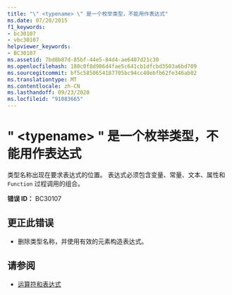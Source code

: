 ```yaml
---
title: "\" <typename> \" 是一个枚举类型，不能用作表达式"
ms.date: 07/20/2015
f1_keywords:
- bc30107
- vbc30107
helpviewer_keywords:
- BC30107
ms.assetid: 7bd8b87d-85bf-44e5-84d4-ae6407d21c30
ms.openlocfilehash: 180c0f8d986d4fae5c641cb1dfcbd3503a6bd709
ms.sourcegitcommit: bf5c5850654187705bc94cc40ebfb62fe346ab02
ms.translationtype: MT
ms.contentlocale: zh-CN
ms.lasthandoff: 09/23/2020
ms.locfileid: "91083665"
---
```

# <a name="typename-is-an-enum-type-and-cannot-be-used-as-an-expression"></a>" \<typename> " 是一个枚举类型，不能用作表达式

类型名称出现在要求表达式的位置。 表达式必须包含变量、常量、文本、属性和 `Function` 过程调用的组合。  
  
 **错误 ID：** BC30107  
  
## <a name="to-correct-this-error"></a>更正此错误  
  
- 删除类型名称，并使用有效的元素构造表达式。  
  
## <a name="see-also"></a>请参阅

- [运算符和表达式](../programming-guide/language-features/operators-and-expressions/index.md)
